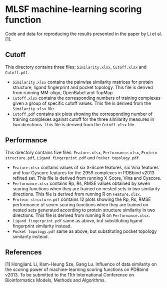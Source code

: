 # MLSF machine-learning scoring function
Code and data for reproducing the results presented in the paper by Li et al. [1].

## Cutoff
This directory contains three files: `Similarity.xlsx`, `Cutoff.xlsx` and `Cutoff.pdf`.
* `Similarity.xlsx` contains the pairwise similarity matrices for protein structure, ligand fingerprint and pocket topology. This file is derived from running MM-align, OpenBabel and TopMap.
* `Cutoff.xlsx` contains the corresponding numbers of training complexes given a group of specific cutoff values. This file is derived from the `Similarity.xlsx` file.
* `Cutoff.pdf` contains six plots showing the corresponding number of training complexes against cutoff for the three similarity measures in two directions. This file is derived from the `Cutoff.xlsx` file.

## Performance
This directory contains five files: `Feature.xlsx`, `Performance.xlsx`, `Protein structure.pdf`, `Ligand fingerprint.pdf` and `Pocket topology.pdf`.
* `Feature.xlsx` contains values of six X-Score features, six Vina features and four Cyscore features for the 2959 complexes in PDBbind v2013 refined set. This file is derived from running X-Score, Vina and Cyscore.
* `Performance.xlsx` contains Rp, Rs, RMSE values obtained by seven scoring functions when they are trained on nested sets in two similarity directions. This file is derived from running R on `Feature.xlsx`.
* `Protein structure.pdf` contains 12 plots showing the Rp, Rs, RMSE performance of seven scoring functions when they are trained on nested sets generated according to protein structure similarity in two directions. This file is derived from running R on `Performance.xlsx`.
* `Ligand fingerprint.pdf` same as above, but substituting ligand fingerprint similarity instead.
* `Pocket topology.pdf` same as above, but substituting pocket topology similarity instead.

## References
[1] HongjianL Li, Kam-Heung Sze, Gang Lu. Influence of data similarity on the scoring power of machine-learning scoring functions on PDBbind v2013. To be submitted to the 11th International Conference on Bioinformatics Models, Methods and Algorithms.
